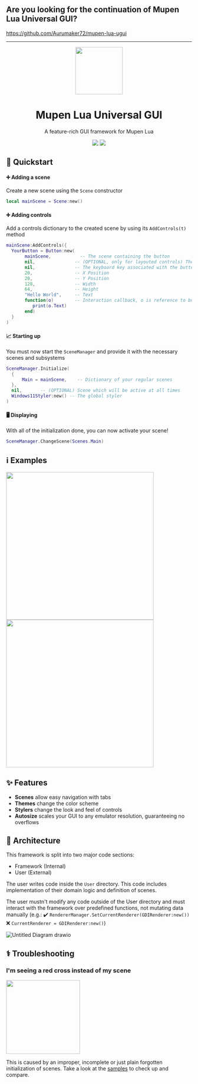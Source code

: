 
## Are you looking for the continuation of Mupen Lua Universal GUI?
https://github.com/Aurumaker72/mupen-lua-ugui


---

<p align="center">
  <img width="128" align="center" src="https://user-images.githubusercontent.com/48759429/196777604-aa4becd2-d6aa-45f6-824d-f05a493a088e.png">
</p>

<h1 align="center">
  Mupen Lua Universal GUI
</h1>
<p align="center">
  A feature-rich GUI framework for Mupen Lua
</p>
<p align="center">
    <img src="https://img.shields.io/github/last-commit/Aurumaker72/mupenluauniversalgui?style=for-the-badge"/> 
    <img src="https://img.shields.io/badge/Status-Inactive-red?style=for-the-badge"/>
</p>


## 💨 Quickstart

#### ➕ Adding a scene
Create a new scene using the `Scene` constructor
```lua
local mainScene = Scene:new()
```

#### ➕ Adding controls
Add a controls dictionary to the created scene by using its `AddControls(t)` method
```lua
mainScene:AddControls({
  YourButton = Button:new(
       mainScene,           -- The scene containing the button
       nil,               -- (OPTIONAL, only for layouted controls) The button's index in the scene. For each control, increase it by 1 heading downwards
       nil,               -- The keyboard key associated with the button (nil disables keyboard interaction)
       20,                -- X Position 
       20,                -- Y Position
       128,               -- Width
       64,                -- Height
       "Hello World",     -- Text 
       function(o)        -- Interaction callback, o is reference to button
          print(o.Text)
       end)
  }
)
```

#### 📈 Starting up
You must now start the `SceneManager` and provide it with the necessary scenes and subsystems 
```lua
SceneManager.Initialize(
  {                      
      Main = mainScene,    -- Dictionary of your regular scenes
  }, 
  nil,       -- (OPTIONAL) Scene which will be active at all times
  Windows11Styler:new() -- The global styler
)
```

#### 🖥️ Displaying
With all of the initialization done, you can now activate your scene!
```lua
SceneManager.ChangeScene(Scenes.Main)
```

## ℹ️ Examples
<img src="https://user-images.githubusercontent.com/48759429/195981965-5dfe19f0-ae3f-4183-87bf-2a8bc18be42d.png" height="400"/><img src="https://user-images.githubusercontent.com/48759429/195981968-327b2469-7f4d-49db-a7c9-5d6b4e69b1e4.png" height="400"/>

## ✨ Features

- **Scenes** allow easy navigation with tabs
- **Themes** change the color scheme
- **Stylers** change the look and feel of controls
- **Autosize** scales your GUI to any emulator resolution, guaranteeing no overflows

## 📐 Architecture
This framework is split into two major code sections:
- Framework (Internal)
- User (External)

The user writes code inside the `User` directory. This code includes implementation of their domain logic and definition of scenes.

The user mustn't modify any code outside of the User directory and must interact with the framework over predefined functions, not mutating data manually (e.g.:
✔️ ```RendererManager.SetCurrentRenderer(GDIRenderer:new())```
❌ ```CurrentRenderer = GDIRenderer:new()```)

![Untitled Diagram drawio](https://user-images.githubusercontent.com/48759429/195982354-11a00d7e-e770-4688-8836-62776cbc160e.svg)

## ⚕️ Troubleshooting

### I'm seeing a red cross instead of my scene
<img src="https://user-images.githubusercontent.com/48759429/196798099-0c59a377-7675-467f-9efc-11baff313e8a.png" height="200"/>

This is caused by an improper, incomplete or just plain forgotten initialization of scenes. Take a look at the [samples](https://github.com/Aurumaker72/Mupen-Lua-Universal-GUI/tree/main/User/Samples) to check up and compare.


